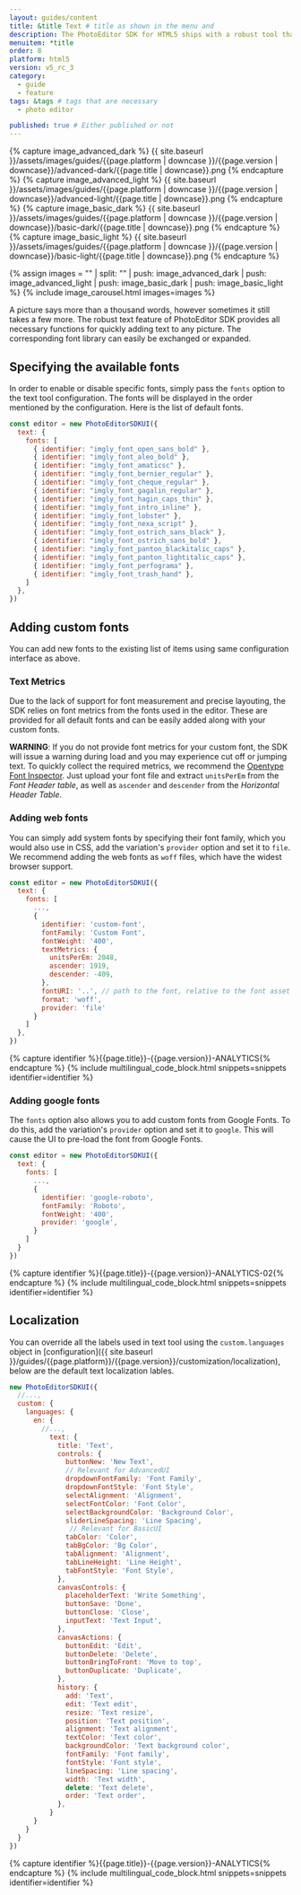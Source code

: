 ```yaml
---
layout: guides/content
title: &title Text # title as shown in the menu and
description: The PhotoEditor SDK for HTML5 ships with a robust tool that provides all necessary functions for quickly adding text. Learn how to add custom fonts.
menuitem: *title
order: 8
platform: html5
version: v5_rc_3
category:
  - guide
  - feature
tags: &tags # tags that are necessary
  - photo editor

published: true # Either published or not
---
```

<!-- ![{{page.title}} tool]({{ site.baseurl }}/assets/images/guides/{{page.platform | downcase }}/{{page.version | downcase}}/{{page.title | downcase}}.jpg){: .center-image style="padding: 20px; max-height: 400px;"} -->

{% capture image_advanced_dark %}
{{ site.baseurl }}/assets/images/guides/{{page.platform | downcase }}/{{page.version | downcase}}/advanced-dark/{{page.title | downcase}}.png
{% endcapture %}
{% capture image_advanced_light %}
{{ site.baseurl }}/assets/images/guides/{{page.platform | downcase }}/{{page.version | downcase}}/advanced-light/{{page.title | downcase}}.png
{% endcapture %}
{% capture image_basic_dark %}
{{ site.baseurl }}/assets/images/guides/{{page.platform | downcase }}/{{page.version | downcase}}/basic-dark/{{page.title | downcase}}.png
{% endcapture %}
{% capture image_basic_light %}
{{ site.baseurl }}/assets/images/guides/{{page.platform | downcase }}/{{page.version | downcase}}/basic-light/{{page.title | downcase}}.png
{% endcapture %}

{% assign images = "" | split: "" | push: image_advanced_dark | push: image_advanced_light | push: image_basic_dark | push: image_basic_light %}
{% include image_carousel.html images=images %}

A picture says more than a thousand words, however sometimes it still takes a few more. The robust text feature of PhotoEditor SDK provides all necessary functions for quickly adding text to any picture. The corresponding font library can easily be exchanged or expanded.

## Specifying the available fonts

In order to enable or disable specific fonts, simply pass the `fonts` option to the text tool configuration. The fonts will be displayed in the order mentioned by the configuration. Here is the list of default fonts.

```js
const editor = new PhotoEditorSDKUI({
  text: {
    fonts: [
      { identifier: "imgly_font_open_sans_bold" },
      { identifier: "imgly_font_aleo_bold" },
      { identifier: "imgly_font_amaticsc" },
      { identifier: "imgly_font_bernier_regular" },
      { identifier: "imgly_font_cheque_regular" },
      { identifier: "imgly_font_gagalin_regular" },
      { identifier: "imgly_font_hagin_caps_thin" },
      { identifier: "imgly_font_intro_inline" },
      { identifier: "imgly_font_lobster" },
      { identifier: "imgly_font_nexa_script" },
      { identifier: "imgly_font_ostrich_sans_black" },
      { identifier: "imgly_font_ostrich_sans_bold" },
      { identifier: "imgly_font_panton_blackitalic_caps" },
      { identifier: "imgly_font_panton_lightitalic_caps" },
      { identifier: "imgly_font_perfograma" },
      { identifier: "imgly_font_trash_hand" },
    ]
  },
})
```

## Adding custom fonts

You can add new fonts to the existing list of items using same configuration interface as above.


### Text Metrics

Due to the lack of support for font measurement and precise layouting, the SDK relies on font metrics from the fonts used in the editor. These are provided for all default fonts and can be easily added along with your custom fonts.

**WARNING**: If you do not provide font metrics for your custom font, the SDK will issue a warning during load and you may experience cut off or jumping text. To quickly collect the required metrics, we recommend the [Opentype Font Inspector](https://opentype.js.org/font-inspector.html). Just upload your font file and extract `unitsPerEm` from the _Font Header table_, as well as `ascender` and `descender` from the _Horizontal Header Table_.

### Adding web fonts

You can simply add system fonts by specifying their font family, which you would also use in CSS, add the variation's `provider` option and set it to `file`. We recommend adding the web fonts as `woff` files, which have the widest browser support.

```js
const editor = new PhotoEditorSDKUI({
  text: {
    fonts: [
      ...,
      {
        identifier: 'custom-font',
        fontFamily: 'Custom Font',
        fontWeight: '400',
        textMetrics: {
          unitsPerEm: 2048,
          ascender: 1919,
          descender: -409,
        },
        fontURI: '..', // path to the font, relative to the font asset directory
        format: 'woff',
        provider: 'file'
      }
    ]
  },
})
```

{% capture identifier %}{{page.title}}-{{page.version}}-ANALYTICS{% endcapture %}
{% include multilingual_code_block.html snippets=snippets identifier=identifier %}

### Adding google fonts

The `fonts` option also allows you to add custom fonts from Google Fonts. To do this, add the variation's `provider` option and set it to `google`. This will cause the UI to pre-load the font from Google Fonts.

```js
const editor = new PhotoEditorSDKUI({
  text: {
    fonts: [
      ...,
      {
        identifier: 'google-roboto',
        fontFamily: 'Roboto',
        fontWeight: '400',
        provider: 'google',
      }
    ]
  }
})
```

{% capture identifier %}{{page.title}}-{{page.version}}-ANALYTICS-02{% endcapture %}
{% include multilingual_code_block.html snippets=snippets identifier=identifier %}

## Localization

You can override all the labels used in text tool using the `custom.languages` object in [configuration]({{ site.baseurl }}/guides/{{page.platform}}/{{page.version}}/customization/localization), below are the default text localization lables.

```js
new PhotoEditorSDKUI({
  //...,
  custom: {
    languages: {
      en: {
        //...,
          text: {
            title: 'Text',
            controls: {
              buttonNew: 'New Text',
              // Relevant for AdvancedUI
              dropdownFontFamily: 'Font Family',
              dropdownFontStyle: 'Font Style',
              selectAlignment: 'Alignment',
              selectFontColor: 'Font Color',
              selectBackgroundColor: 'Background Color',
              sliderLineSpacing: 'Line Spacing',
               // Relevant for BasicUI
              tabColor: 'Color',
              tabBgColor: 'Bg Color',
              tabAlignment: 'Alignment',
              tabLineHeight: 'Line Height',
              tabFontStyle: 'Font Style',
            },
            canvasControls: {
              placeholderText: 'Write Something',
              buttonSave: 'Done',
              buttonClose: 'Close',
              inputText: 'Text Input',
            },
            canvasActions: {
              buttonEdit: 'Edit',
              buttonDelete: 'Delete',
              buttonBringToFront: 'Move to top',
              buttonDuplicate: 'Duplicate',
            },
            history: {
              add: 'Text',
              edit: 'Text edit',
              resize: 'Text resize',
              position: 'Text position',
              alignment: 'Text alignment',
              textColor: 'Text color',
              backgroundColor: 'Text background color',
              fontFamily: 'Font family',
              fontStyle: 'Font style',
              lineSpacing: 'Line spacing',
              width: 'Text width',
              delete: 'Text delete',
              order: 'Text order',
            },
          }
      }
    }
  }
})

```

{% capture identifier %}{{page.title}}-{{page.version}}-ANALYTICS{% endcapture %}
{% include multilingual_code_block.html snippets=snippets identifier=identifier %}